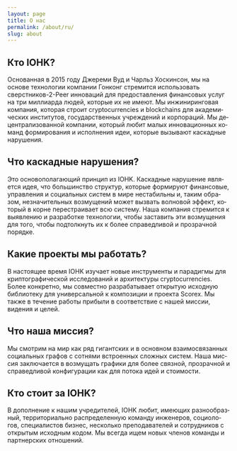 ```yaml
---
layout: page
title: О нас
permalink: /about/ru/
slug: about
---
```


<h2><span id="result_box" class="" lang="ru" tabindex="-1"><span title="&lt;|&lt; Who is IOHK?">Кто IOHK?</span></span></h2>
<span id="result_box" class="" lang="ru" tabindex="-1"><span title="Founded in 2015 by Jeremy Wood and Charles Hoskinson, we are a Hong Kong based technology company committed to using peer-2-peer innovations to provide financial services to the three billion people who don't have them.">Основанная в 2015 году Джереми Вуд и Чарльз Хоскинсон, мы на основе технологии компании Гонконг стремится использовать сверстников-2-Peer инноваций для предоставления финансовых услуг на три миллиарда людей, которые их не имеют. </span><span title="We are an engineering company that builds cryptocurrencies and blockchains for academic institutions, government entities and corporations.">Мы инжиниринговая компания, которая строит cryptocurrencies и blockchains для академических институтов, государственных учреждений и корпораций. </span><span title="We are a decentralized company that loves small innovative teams forming and executing ideas that cause cascading disruption. ">Мы децентрализованной компании, который любит малых инновационных команд формирования и исполнения идеи, которые вызывают каскадные нарушения.</span></span>
<h2><span id="result_box" class="" lang="ru" tabindex="-1"><span title="&lt;|&lt; What is cascading disruption?">Что каскадные нарушения?</span><span title="&gt;|&gt; ">
</span></span></h2>
<span id="result_box" class="" lang="ru" tabindex="-1"><span title="It's the founding principle of IOHK.">Это основополагающий принцип из IOHK. </span><span title="Cascading disruption is the idea that most of the structures that form the world's financial, governance and social systems are inherently unstable and thus minor perturbations can cause a ripple effect that fundamentally reconfigures the entire system.">Каскадные нарушение является идея, что большинство структур, которые формируют финансовые, управления и социальных систем в мире нестабильны и, таким образом, незначительных возмущений может вызвать волновой эффект, который в корне перестраивает всю систему. </span><span title="Our company is committed to identifying and developing technology to force these perturbations in order to push them towards a more fair and transparent order. ">Наша компания стремится к выявлению и разработке технологии, чтобы заставить эти возмущения для того, чтобы подтолкнуть их к более справедливой и прозрачной порядке.</span></span>
<h2><span title="&lt;|&lt; What projects do we work on?">Какие проекты мы работать?</span><span title="&gt;|&gt; ">
</span></h2>
<span title="Currently IOHK is studying new tools and paradigms for cryptographic research and the architecture of cryptocurrencies.">В настоящее время IOHK изучает новые инструменты и парадигмы для криптографической исследований и архитектуры cryptocurrencies. </span><span title="More specifically, we are collaboratively developing an open source library for universal composability and the Scorex project.">Более конкретно, мы совместно разрабатывает открытую исходную библиотеку для универсальной к композиции и проекта Scorex. </span><span title="We also take on for profit work aligned with our mission, vision and goals. ">Мы также в течение работы прибыли в соответствие с нашей миссии, видения и целей.</span>
<h2><span id="result_box" class="" lang="ru" tabindex="-1"><span title="&lt;|&lt; What is our mission?">Что наша миссия?</span><span title="&gt;|&gt; ">
</span></span></h2>
<span id="result_box" class="" lang="ru" tabindex="-1"><span title="We view the world as a series of giant and mostly interconnected social graphs with hundreds of complex systems embedded.">Мы смотрим на мир как ряд гигантских и в основном взаимосвязанных социальных графов с сотнями встроенных сложных систем. </span><span title="Our mission is to perturb the graphs to a more connected, transparent and fair configuration for both the flow of ideas and value. ">Наша миссия заключается в возмущать графики для более связной, прозрачной и справедливой конфигурации как для потока идей и стоимости.</span></span>
<h2><span id="result_box" class="" lang="ru" tabindex="-1"><span title="&lt;|&lt; Who is behind IOHK?">Кто стоит за IOHK?</span><span title="&gt;|&gt; ">
</span></span></h2>
<span id="result_box" class="" lang="ru" tabindex="-1"><span title="In addition to our founders, IOHK enjoys having a diverse, geographically distributed team of engineers, social scientists, business professionals, a few teachers and open source collaborators.">В дополнение к нашим учредителей, IOHK любит, имеющих разнообразный, территориально распределенную команду инженеров, социологов, специалистов бизнес, несколько преподавателей и сотрудников с открытым исходным кодом. </span><span title="We are always looking for new team members and partnerships.">Мы всегда ищем новых членов команды и партнерских отношений.</span></span>